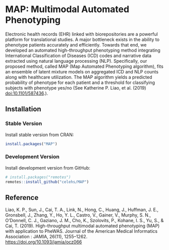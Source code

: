 MAP: Multimodal Automated Phenotyping
================

Electronic health records (EHR) linked with biorepositories are a
powerful platform for translational studies. A major bottleneck exists
in the ability to phenotype patients accurately and efficiently. Towards
that end, we developed an automated high-throughput phenotyping method
integrating International Classification of Diseases (ICD) codes and
narrative data extracted using natural language processing (NLP).
Specifically, our proposed method, called MAP (Map Automated Phenotyping
algorithm), fits an ensemble of latent mixture models on aggregated ICD
and NLP counts along with healthcare utilization. The MAP algorithm
yields a predicted probability of phenotype for each patient and a
threshold for classifying subjects with phenotype yes/no (See Katherine
P. Liao, et al. (2019) <doi:10.1101/587436>.).

## Installation

### Stable Version

Install stable version from CRAN:

``` r
install.packages("MAP")
```

### Development Version

Install development version from GitHub:

``` r
# install.packages("remotes")
remotes::install_github("celehs/MAP")
```

## Reference

Liao, K. P., Sun, J., Cai, T. A., Link, N., Hong, C., Huang, J.,
Huffman, J. E., Gronsbell, J., Zhang, Y., Ho, Y. L., Castro, V., Gainer,
V., Murphy, S. N., O’Donnell, C. J., Gaziano, J. M., Cho, K., Szolovits,
P., Kohane, I. S., Yu, S., & Cai, T. (2019). High-throughput multimodal
automated phenotyping (MAP) with application to PheWAS. Journal of the
American Medical Informatics Association : JAMIA, 26(11), 1255–1262.
<https://doi.org/10.1093/jamia/ocz066>
